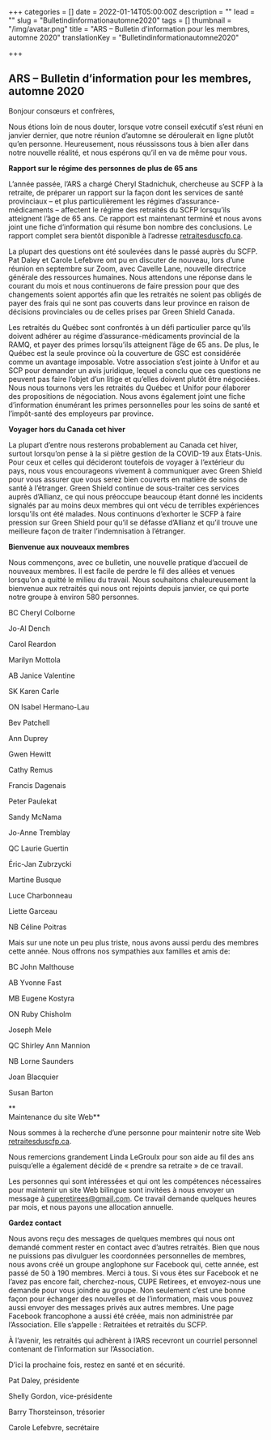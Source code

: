 +++
categories = []
date = 2022-01-14T05:00:00Z
description = ""
lead = ""
slug = "Bulletindinformationautomne2020"
tags = []
thumbnail = "/img/avatar.png"
title = "ARS – Bulletin d’information pour les membres, automne 2020"
translationKey = "Bulletindinformationautomne2020"

+++
## ARS – Bulletin d’information pour les membres, automne 2020

Bonjour consœurs et confrères,

Nous étions loin de nous douter, lorsque votre conseil exécutif s’est réuni en janvier dernier, que notre réunion d’automne se déroulerait en ligne plutôt qu’en personne. Heureusement, nous réussissons tous à bien aller dans notre nouvelle réalité, et nous espérons qu’il en va de même pour vous.

**Rapport sur le régime des personnes de plus de 65 ans**

L’année passée, l’ARS a chargé Cheryl Stadnichuk, chercheuse au SCFP à la retraite, de préparer un rapport sur la façon dont les services de santé provinciaux – et plus particulièrement les régimes d’assurance-médicaments – affectent le régime des retraités du SCFP lorsqu’ils atteignent l’âge de 65 ans. Ce rapport est maintenant terminé et nous avons joint une fiche d’information qui résume bon nombre des conclusions. Le rapport complet sera bientôt disponible à l’adresse [retraitesduscfp.ca](https://retraitesduscfp.ca/).

La plupart des questions ont été soulevées dans le passé auprès du SCFP. Pat Daley et Carole Lefebvre ont pu en discuter de nouveau, lors d’une réunion en septembre sur Zoom, avec Cavelle Lane, nouvelle directrice générale des ressources humaines. Nous attendons une réponse dans le courant du mois et nous continuerons de faire pression pour que des changements soient apportés afin que les retraités ne soient pas obligés de payer des frais qui ne sont pas couverts dans leur province en raison de décisions provinciales ou de celles prises par Green Shield Canada.

Les retraités du Québec sont confrontés à un défi particulier parce qu’ils doivent adhérer au régime d’assurance-médicaments provincial de la RAMQ, et payer des primes lorsqu’ils atteignent l’âge de 65 ans. De plus, le Québec est la seule province où la couverture de GSC est considérée comme un avantage imposable. Votre association s’est jointe à Unifor et au SCP pour demander un avis juridique, lequel a conclu que ces questions ne peuvent pas faire l’objet d’un litige et qu’elles doivent plutôt être négociées. Nous nous tournons vers les retraités du Québec et Unifor pour élaborer des propositions de négociation. Nous avons également joint une fiche d’information énumérant les primes personnelles pour les soins de santé et l’impôt-santé des employeurs par province.

**Voyager hors du Canada cet hiver**

La plupart d’entre nous resterons probablement au Canada cet hiver, surtout lorsqu’on pense à la si piètre gestion de la COVID-19 aux États-Unis. Pour ceux et celles qui décideront toutefois de voyager à l’extérieur du pays, nous vous encourageons vivement à communiquer avec Green Shield pour vous assurer que vous serez bien couverts en matière de soins de santé à l’étranger. Green Shield continue de sous-traiter ces services auprès d’Allianz, ce qui nous préoccupe beaucoup étant donné les incidents signalés par au moins deux membres qui ont vécu de terribles expériences lorsqu’ils ont été malades. Nous continuons d’exhorter le SCFP à faire pression sur Green Shield pour qu’il se défasse d’Allianz et qu’il trouve une meilleure façon de traiter l’indemnisation à l’étranger.

**Bienvenue aux nouveaux membres**

Nous commençons, avec ce bulletin, une nouvelle pratique d’accueil de nouveaux membres. Il est facile de perdre le fil des allées et venues lorsqu’on a quitté le milieu du travail. Nous souhaitons chaleureusement la bienvenue aux retraités qui nous ont rejoints depuis janvier, ce qui porte notre groupe à environ 580 personnes.

BC Cheryl Colborne

Jo-Al Dench

Carol Reardon

Marilyn Mottola

AB Janice Valentine

SK Karen Carle

ON Isabel Hermano-Lau

Bev Patchell

Ann Duprey

Gwen Hewitt

Cathy Remus

Francis Dagenais

Peter Paulekat

Sandy McNama

Jo-Anne Tremblay

QC Laurie Guertin

Éric-Jan Zubrzycki

Martine Busque

Luce Charbonneau

Liette Garceau

NB Céline Poitras

Mais sur une note un peu plus triste, nous avons aussi perdu des membres cette année. Nous offrons nos sympathies aux familles et amis de:

BC John Malthouse

AB Yvonne Fast

MB Eugene Kostyra

ON Ruby Chisholm

Joseph Mele

QC Shirley Ann Mannion

NB Lorne Saunders

Joan Blacquier

Susan Barton

**  
 Maintenance du site Web**

Nous sommes à la recherche d’une personne pour maintenir notre site Web [retraitesduscfp.ca](https://retraitesduscfp.ca/).

Nous remercions grandement Linda LeGroulx pour son aide au fil des ans puisqu’elle a également décidé de « prendre sa retraite » de ce travail.

Les personnes qui sont intéressées et qui ont les compétences nécessaires pour maintenir un site Web bilingue sont invitées à nous envoyer un message à cuperetirees@gmail.com. Ce travail demande quelques heures par mois, et nous payons une allocation annuelle.

**Gardez contact**

Nous avons reçu des messages de quelques membres qui nous ont demandé comment rester en contact avec d’autres retraités. Bien que nous ne puissions pas divulguer les coordonnées personnelles de membres, nous avons créé un groupe anglophone sur Facebook qui, cette année, est passé de 50 à 190 membres. Merci à tous. Si vous êtes sur Facebook et ne l’avez pas encore fait, cherchez-nous, CUPE Retirees, et envoyez-nous une demande pour vous joindre au groupe. Non seulement c’est une bonne façon pour échanger des nouvelles et de l’information, mais vous pouvez aussi envoyer des messages privés aux autres membres. Une page Facebook francophone a aussi été créée, mais non administrée par l’Association. Elle s’appelle : Retraitées et retraités du SCFP.

À l’avenir, les retraités qui adhèrent à l’ARS recevront un courriel personnel contenant de l’information sur l’Association.

D’ici la prochaine fois, restez en santé et en sécurité.

Pat Daley, présidente

Shelly Gordon, vice-présidente

Barry Thorsteinson, trésorier

Carole Lefebvre, secrétaire